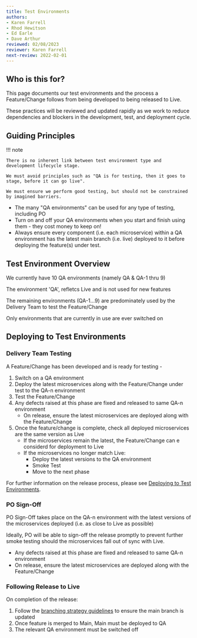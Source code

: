 ```yaml
---
title: Test Environments
authors: 
- Karen Farrell
- Rhod Hewitson
- Ed Earle
- Dave Arthur 
reviewed: 02/08/2023
reviewer: Karen Farrell
next-review: 2022-02-01
---
```


## Who is this for?

This page documents our test environments and the process a Feature/Change follows from being developed to being released to Live.

These practices will be reviewed and updated rapidly as we work to reduce dependencies and blockers in the development, test, and deployment cycle.

## Guiding Principles

!!! note

    There is no inherent link between test environment type and development lifecycle stage. 
    
    We must avoid principles such as "QA is for testing, then it goes to stage, before it can go live".
    
    We must ensure we perform good testing, but should not be constrained by imagined barriers. 


- The many "QA environments" can be used for any type of testing, including PO
- Turn on and off your QA environments when you start and finish using them - they cost money to keep on!
- Always ensure every component (i.e. each microservice) within a QA environment has the latest main branch (i.e. live) deployed to it before deploying the feature(s) under test.


## Test Environment Overview

We currently have 10 QA environments (namely QA & QA-1 thru 9)

The environment 'QA', refletcs Live and is not used for new features

The remaining environments (QA-1...9) are predominately used by the Delivery Team to test the Feature/Change

Only environments that are currently in use are ever switched on

## Deploying to Test Environments
### Delivery Team Testing

A Feature/Change has been developed and is ready for testing -

1. Switch on a QA environment
1. Deploy the latest microservices along with the Feature/Change under test to the QA-n environment
1. Test the Feature/Change
1. Any defects raised at this phase are fixed and released to same QA-n environment
   * On release, ensure the latest microservices are deployed along with the Feature/Change
1. Once the feature/change is complete, check all deployed microservices are the same version as Live
   * If the microservices remain the latest, the Feature/Change can e considerd for deployment to Live
   * If the microservices no longer match Live:
     * Deploy the latest versions to the QA environment
     * Smoke Test
     * Move to the next phase

For further information on the release process, please see [Deploying to Test Environments](https://knowledgebase.platformdev.amdigital.co.uk/Platforms/Quartex/Release/Deploying-to-Test-Environments/).

### PO Sign-Off
PO Sign-Off takes place on the QA-n environment with the latest versions of the microservices deployed (i.e. as close to Live as possible)

Ideally, PO will be able to sign-off the release promptly to prevent further smoke testing should the microservices fall out of sync with Live.

* Any defects raised at this phase are fixed and released to same QA-n environment
* On release, ensure the latest microservices are deployed along with the Feature/Change

### Following Release to Live

On completion of the release:

1. Follow the [branching strategy guidelines](/Delivery-Practices/Build-and-Release/Engineering/Source-Control,-Versioning-&-Branching-Strategy) to ensure the main branch is updated
1. Once feature is merged to Main, Main must be deployed to QA
1. The relevant QA environment must be switched off